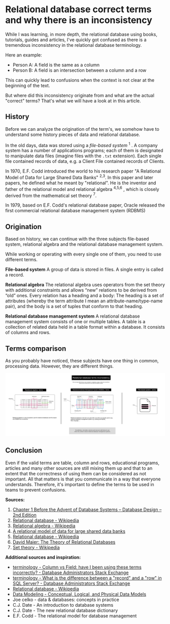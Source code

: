 # Relational database correct terms and why there is an inconsistency
While I was learning, in more depth, the relational database using books, tutorials, guides and articles, I've quickly got confused as there is a tremendous inconsistency in the relational database terminology.

Here an example:
- Person A: A field is the same as a column
- Person B: A field is an intersection between a column and a row

This can quickly lead to confusions when the context is not clear at the beginning of the text.

But where did this inconsistency originate from and what are the actual "correct" terms? 
That's what we will have a look at in this article.

## History
Before we can analyze the origination of the term's, we somehow have to understand some history pieces of data and relational database.

In the old days, data was stored using a *file-based system* <sup>1</sup> . A company system has a number of applications programs; each of them is designated to manipulate data files (imagine files with the `.txt` extension). Each single file contained records of data, e.g. a Client File contained records of Clients.   

In 1970, E.F. Codd introduced the world to his research paper "A Relational Model of Data for Large Shared Data Banks" <sup>2,3</sup>. In this paper and later papers, he defined what he meant by "relational". He is the inventor and father of the relational model and relational algebra <sup>4,5,6</sup> , which is closely derived from the mathematical set theory <sup>7</sup>.

In 1979, based on E.F. Codd's relational database paper, Oracle released the first commercial relational database management system (RDBMS)

## Origination
Based on history, we can continue with the three subjects file-based system, relational algebra and the relational database management system.

While working or operating with every single one of them, you need to use different terms.

**File-based system**
A group of data is stored in files. A single entry is called a record.

**Relational algebra**
The relational algebra uses operators from the set theory with additional constraints and allows “new” relations to be derived from “old” ones. Every relation has a
heading and a body: The heading is a set of attributes (whereby the term attribute I mean an
attribute-name/type-name pair), and the body is a set of tuples that conform to that
heading.

**Relational database management system**
A relational database management system consists of one or multiple tables. A table is a collection of related data held in a table format within a database. It consists of columns and rows.

## Terms comparison 
As you probably have noticed, these subjects have one thing in common, processing data. However, they are different things.

![Relational database terms](https://raw.githubusercontent.com/advename/Vocabulary-guide-of-relational-database-terminology/master/relational-database-terms-difference.jpg)

## Conclusion
Even if the valid terms are table, column and rows, educational programs, articles and many other sources are still mixing them up and that to an extent that the correctness of using them can be considered as not important. All that matters is that you communicate in a way that everyone understands. Therefore, it's important to define the terms to be used in teams to prevent confusions.


**Sources:**
1. [Chapter 1 Before the Advent of Database Systems – Database Design – 2nd Edition](https://opentextbc.ca/dbdesign01/chapter/chapter-1-before-the-advent-of-database-systems/)
2. [Relational database - Wikipedia](https://en.wikipedia.org/wiki/Relational_database)
3. [Relational algebra - Wikipedia](https://en.wikipedia.org/wiki/Relational_algebra)
4. [A relational model of data for large shared data banks](https://dl.acm.org/citation.cfm?id=362685)
5. [Relational database - Wikipedia](https://en.wikipedia.org/wiki/Relational_database)
6. [David Maier: The Theory of Relational Databases](http://web.cecs.pdx.edu/~maier/TheoryBook/TRD.html)
7. [Set theory - Wikipedia](https://en.wikipedia.org/wiki/Set_theory)

**Additional sources and inspiration:**
- [terminology - Column vs Field: have I been using these terms incorrectly? - Database Administrators Stack Exchange](https://dba.stackexchange.com/questions/65609/column-vs-field-have-i-been-using-these-terms-incorrectly)
- [terminology - What is the difference between a "record" and a "row" in SQL Server? - Database Administrators Stack Exchange](https://dba.stackexchange.com/questions/31805/what-is-the-difference-between-a-record-and-a-row-in-sql-server?noredirect=1&lq=1)
- [Relational database - Wikipedia](https://en.wikipedia.org/wiki/Relational_database)
- [Data Modeling - Conceptual, Logical, and Physical Data Models](https://www.1keydata.com/datawarehousing/data-modeling-levels.html)
- Joe celko - data & databases: concepts in practice
- C.J. Date - An introduction to database systems
- C.J. Date - The new relational database dictionary
- E.F. Codd - The relational model for database management

